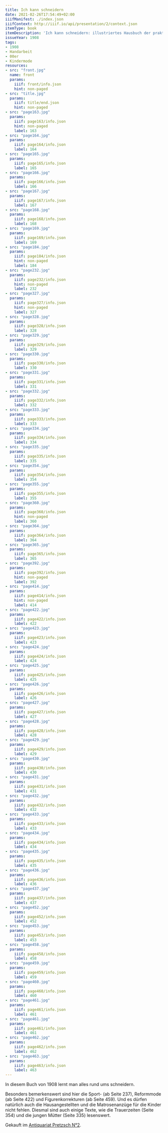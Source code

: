 ```yaml
---
title: Ich kann schneidern
date: 2021-02-26T17:54:49+02:00
iiifManifest: ./index.json
iiifContext: http://iiif.io/api/presentation/2/context.json
itemType: book
itemDescription: 'Ich kann schneidern: illustriertes Hausbuch der praktischen Schneiderei von Antonie Steimann, Ullstein, Berlin 1908. <a class="worldcat" href="http://www.worldcat.org/oclc/312332207">&nbsp;</a>'
issueYear: 1908
tags:
- 1908
- Handarbeit
- 00er
- Kindermode
resources:
- src: "front.jpg"
  name: front
  params:
    iiif: front/info.json
    hint: non-paged
- src: "title.jpg"
  params:
    iiif: title/end.json
    hint: non-paged
- src: "page163.jpg"
  params:
    iiif: page163/info.json
    hint: non-paged
    label: 163
- src: "page164.jpg"
  params:
    iiif: page164/info.json
    label: 164
- src: "page165.jpg"
  params:
    iiif: page165/info.json
    label: 165
- src: "page166.jpg"
  params:
    iiif: page166/info.json
    label: 166
- src: "page167.jpg"
  params:
    iiif: page167/info.json
    label: 167
- src: "page168.jpg"
  params:
    iiif: page168/info.json
    label: 168
- src: "page169.jpg"
  params:
    iiif: page169/info.json
    label: 169
- src: "page184.jpg"
  params:
    iiif: page184/info.json
    hint: non-paged
    label: 184
- src: "page232.jpg"
  params:
    iiif: page232/info.json
    hint: non-paged
    label: 232
- src: "page327.jpg"
  params:
    iiif: page327/info.json
    hint: non-paged
    label: 327
- src: "page328.jpg"
  params:
    iiif: page328/info.json
    label: 328
- src: "page329.jpg"
  params:
    iiif: page329/info.json
    label: 329
- src: "page330.jpg"
  params:
    iiif: page330/info.json
    label: 330
- src: "page331.jpg"
  params:
    iiif: page331/info.json
    label: 331
- src: "page332.jpg"
  params:
    iiif: page332/info.json
    label: 332
- src: "page333.jpg"
  params:
    iiif: page333/info.json
    label: 333
- src: "page334.jpg"
  params:
    iiif: page334/info.json
    label: 334
- src: "page335.jpg"
  params:
    iiif: page335/info.json
    label: 335
- src: "page354.jpg"
  params:
    iiif: page354/info.json
    label: 354
- src: "page355.jpg"
  params:
    iiif: page355/info.json
    label: 355
- src: "page360.jpg"
  params:
    iiif: page360/info.json
    hint: non-paged
    label: 360
- src: "page364.jpg"
  params:
    iiif: page364/info.json
    label: 364
- src: "page365.jpg"
  params:
    iiif: page365/info.json
    label: 365
- src: "page392.jpg"
  params:
    iiif: page392/info.json
    hint: non-paged
    label: 392
- src: "page414.jpg"
  params:
    iiif: page414/info.json
    hint: non-paged
    label: 414
- src: "page422.jpg"
  params:
    iiif: page422/info.json
    label: 422
- src: "page423.jpg"
  params:
    iiif: page423/info.json
    label: 423
- src: "page424.jpg"
  params:
    iiif: page424/info.json
    label: 424
- src: "page425.jpg"
  params:
    iiif: page425/info.json
    label: 425
- src: "page426.jpg"
  params:
    iiif: page426/info.json
    label: 426
- src: "page427.jpg"
  params:
    iiif: page427/info.json
    label: 427
- src: "page428.jpg"
  params:
    iiif: page428/info.json
    label: 428
- src: "page429.jpg"
  params:
    iiif: page429/info.json
    label: 429
- src: "page430.jpg"
  params:
    iiif: page430/info.json
    label: 430
- src: "page431.jpg"
  params:
    iiif: page431/info.json
    label: 431
- src: "page432.jpg"
  params:
    iiif: page432/info.json
    label: 432
- src: "page433.jpg"
  params:
    iiif: page433/info.json
    label: 433
- src: "page434.jpg"
  params:
    iiif: page434/info.json
    label: 434
- src: "page435.jpg"
  params:
    iiif: page435/info.json
    label: 435
- src: "page436.jpg"
  params:
    iiif: page436/info.json
    label: 436
- src: "page437.jpg"
  params:
    iiif: page437/info.json
    label: 437
- src: "page452.jpg"
  params:
    iiif: page452/info.json
    label: 452
- src: "page453.jpg"
  params:
    iiif: page453/info.json
    label: 453
- src: "page458.jpg"
  params:
    iiif: page458/info.json
    label: 458
- src: "page459.jpg"
  params:
    iiif: page459/info.json
    label: 459
- src: "page460.jpg"
  params:
    iiif: page460/info.json
    label: 460
- src: "page461.jpg"
  params:
    iiif: page461/info.json
    label: 461
- src: "page461.jpg"
  params:
    iiif: page461/info.json
    label: 461
- src: "page462.jpg"
  params:
    iiif: page462/info.json
    label: 462
- src: "page463.jpg"
  params:
    iiif: page463/info.json
    label: 463
---
```


In diesem Buch von 1908 lernt man alles rund ums schneidern.
<!--more-->
Besonders bemerkenswert sind hier die Sport- (ab Seite 237), Reformmode (ab Seite 422) und Figurenkorrekturen (ab Seite 459). Und es dürfen natürlich auch die Hausangestellten und die Matrosenanzüge für die Kinder nicht fehlen. Diesmal sind auch einige Texte, wie die Trauerzeiten (Seite 354) und die jungen Mütter (Seite 335) lesenswert.

<div class="source">Gekauft im <a href="https://antiquariat-pretzsch.de/">Antiquariat Pretzsch N°2</a>.</div>
